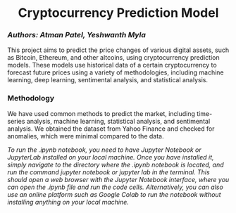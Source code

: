 # <center> Cryptocurrency Prediction Model </center>
### <i> Authors: Atman Patel, Yeshwanth Myla </i>

This project aims to predict the price changes of various digital assets, such as Bitcoin, Ethereum, and other altcoins, using cryptocurrency prediction models. These models use historical data of a certain cryptocurrency to forecast future prices using a variety of methodologies, including machine learning, deep learning, sentimental analysis, and statistical analysis.

### Methodology
We have used common methods to predict the market, including time-series analysis, machine learning, statistical analysis, and sentimental analysis. We obtained the dataset from Yahoo Finance and checked for anomalies, which were minimal compared to the data.

<i> To run the .ipynb notebook, you need to have Jupyter Notebook or JupyterLab installed on your local machine. Once you have installed it, simply navigate to the directory where the .ipynb notebook is located, and run the command jupyter notebook or jupyter lab in the terminal. This should open a web browser with the Jupyter Notebook interface, where you can open the .ipynb file and run the code cells. Alternatively, you can also use an online platform such as Google Colab to run the notebook without installing anything on your local machine.</i>
